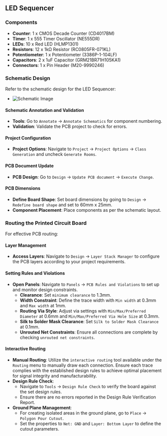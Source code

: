 ## LED Sequencer
### Components
- **Counter**: 1 x CMOS Decade Counter (CD4017BM)
- **Timer**: 1 x 555 Timer Oscillator (NE555DR)
- **LEDs**: 10 x Red LED (HLMP1301)
- **Resistors**: 12 x 1kΩ Resistor (RC0805FR-071KL)
- **Potentiometer**: 1 x Potentiometer (3386P-1-104LF)
- **Capacitors**: 2 x 1uF Capacitor (GRM21BR71H105KA1)
- **Connectors**: 1 x Pin Header (M20-9990246)
### Schematic Design
Refer to the schematic design for the LED Sequencer:
- ![Schematic Image](https://github.com/ChenyiAXu/Altium_Project/assets/115749117/abd701cd-4b6c-4016-aae6-f6be64e9ce6b)
#### Schematic Annotation and Validation
- **Tools**: Go to `Annotate` -> `Annotate Schematics` for component numbering.
- **Validation**: Validate the PCB project to check for errors.
#### Project Configuration
- **Project Options**: Navigate to `Project` -> `Project Options` -> `Class Generation` and uncheck `Generate Rooms`.
#### PCB Document Update
- **PCB Design**: Go to `Design` -> `Update PCB document` -> `Execute Change`.
#### PCB Dimensions
- **Define Board Shape**: Set board dimensions by going to `Design` -> `Redefine board shape` and set to 60mm x 25mm.
- **Component Placement**: Place components as per the schematic layout.
### Routing the Printed Circuit Board

For effective PCB routing:

#### Layer Management
- **Access Layers**: Navigate to `Design` -> `Layer Stack Manager` to configure the PCB layers according to your project requirements.

#### Setting Rules and Violations
- **Open Panels**: Navigate to `Panels` -> `PCB Rules and Violations` to set up and monitor design constraints.
  - **Clearance**: Set `minimum clearance` to 1.3mm.
  - **Width Constraint**: Define the trace width with `Min width` at 0.3mm and `Max width` at 1mm.
  - **Routing Via Style**: Adjust via settings with `Min/Max/Preferred Diameter` at 0.6mm and `Min/Max/Preferred Via Hole Size` at 0.3mm.
  - **Silk to Solder Mask Clearance**: Set `Silk to Solder Mask Clearance` at 0.1mm.
  - **Unrouted Net Constraints**: Ensure all connections are complete by checking `unrouted net constraints`.

#### Interactive Routing
- **Manual Routing**: Utilize the `interactive routing` tool available under the `Routing` menu to manually draw each connection. Ensure each trace complies with the established design rules to achieve optimal placement for signal integrity and manufacturability.
- **Design Rule Check**: 
  - Navigate to `Tools` -> `Design Rule Check` to verify the board against the set design rules.
  - Ensure there are no errors reported in the Design Rule Verification Report.
- **Ground Plane Management**:
  - For creating isolated areas in the ground plane, go to `Place` -> `Polygon Pour Cutout`.
  - Set the properties to `Net: GND` and `Layer: Bottom Layer` to define the cutout parameters.


